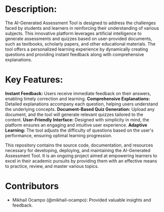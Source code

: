 # Description:
The AI-Generated Assessment Tool is designed to address the challenges faced by students and learners in reinforcing their understanding of various subjects. This innovative platform leverages artificial intelligence to generate assessments and quizzes based on user-provided documents, such as textbooks, scholarly papers, and other educational materials. The tool offers a personalized learning experience by dynamically creating questions and providing instant feedback along with comprehensive explanations.

# Key Features:

**Instant Feedback:** Users receive immediate feedback on their answers, enabling timely correction and learning.
**Comprehensive Explanations:** Detailed explanations accompany each question, helping users understand the underlying concepts.
**Document-Based Quiz Generation:** Upload any document, and the tool will generate relevant quizzes tailored to the content.
**User-Friendly Interface:** Designed with simplicity in mind, the platform ensures an engaging and intuitive user experience.
**Adaptive Learning:** The tool adjusts the difficulty of questions based on the user's performance, ensuring optimal learning progression.

This repository contains the source code, documentation, and resources necessary for developing, deploying, and maintaining the AI-Generated Assessment Tool. It is an ongoing project aimed at empowering learners to excel in their academic pursuits by providing them with an effective means to practice, review, and master various topics.

# Contributors
- Mikhail Ocampo (@mikhail-ocampo): Provided valuable insights and feedback.
